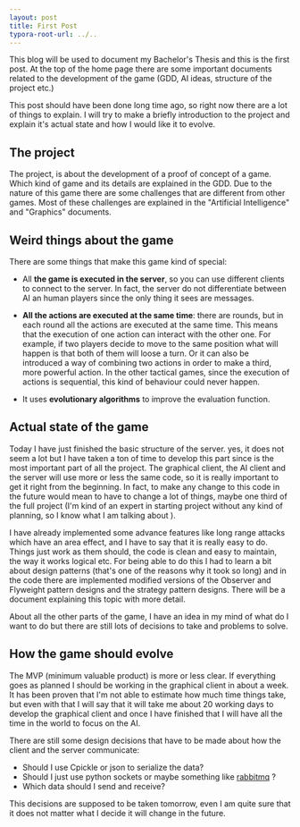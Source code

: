 ```yaml
---
layout: post
title: First Post
typora-root-url: ../..
---
```


This blog will be used to document my Bachelor's Thesis and this is the first post. At the top of the home page there are some important documents related to the development of the game (GDD, AI ideas, structure of the project etc.)

This post should have been done long time ago, so right now there are a lot of things to explain. I will try to make a briefly introduction to the project and explain it's actual state and how I would like it to evolve.

## The project

The project, is about the development of a proof of concept of a game. Which kind of game and its details are explained in the GDD. Due to the nature of this game there are some challenges that are different from other games. Most of these challenges are explained in the "Artificial Intelligence" and "Graphics" documents.

## Weird things about the game

There are some things that make this game kind of special:

- All **the game is executed in the server**, so you can use different clients to connect to the server. In fact, the server do not differentiate between AI an human players since the only thing it sees are messages.

- **All the actions are executed at the same time**: there are rounds, but in each round all the actions are executed at the same time. This means that the execution of one action can interact with the other one. For example, if two players decide to move to the same position what will happen is that both of them will loose a turn. Or it can also be introduced a way of combining two actions in order to make a third, more powerful action. In the other tactical games, since the execution of actions is sequential, this kind of behaviour could never happen.
- It uses **evolutionary algorithms** to improve the evaluation function.  

## Actual state of the game

Today I have just finished the basic structure of the server. yes, it does not seem a lot but I have taken a ton of time to develop this part since is the most important part of all the project. The graphical client, the AI client and the server will use more or less the same code, so it is really important to get it right from the beginning. In fact, to make any change to this code in the future would mean to have to change a lot of things, maybe one third of the full project (I'm kind of an expert in starting project without any kind of planning, so I know what I am talking about ).

I have already implemented some advance features like long range attacks which have an area effect, and I have to say that it is really easy to do. Things just work as them should, the code is clean and easy to maintain, the way it works logical etc. For being able to do this I had to learn a bit about design patterns (that's one of the reasons why it took so long) and in the code there are implemented modified versions of the Observer and Flyweight pattern designs and the strategy pattern designs. There will be a document explaining this topic with more detail.

About all the other parts of the game, I have an idea in my mind of what do I want to do but there are still lots of decisions to take and problems to solve.

## How the game should evolve

The MVP (minimum valuable product) is more or less clear. If everything goes as planned I should be working in the graphical client in about a week. It has been proven that I'm not able to estimate how much time things take, but even with that I will say that it will take me about 20 working days to develop the graphical client and once I have finished that I will have all the time in the world to focus on the AI.

There are still some design decisions that have to be made about how the client and the server communicate:

- Should I use Cpickle or json to serialize the data? 
- Should I just use python sockets or maybe something like [rabbitmq](https://www.rabbitmq.com/) ?
- Which data should I send and receive?

This decisions are supposed to be taken tomorrow, even I am quite sure that it does not matter what I decide it will change in the future. 